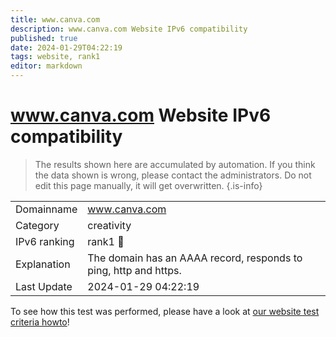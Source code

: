 ```yaml
---
title: www.canva.com
description: www.canva.com Website IPv6 compatibility
published: true
date: 2024-01-29T04:22:19
tags: website, rank1
editor: markdown
---
```


# www.canva.com Website IPv6 compatibility

> The results shown here are accumulated by automation. If you think the data shown is wrong, please contact the administrators. 
> Do not edit this page manually, it will get overwritten.
{.is-info}


|   |   |
| - | - |
| Domainname | www.canva.com
| Category | creativity |
| IPv6 ranking | rank1 :1st_place_medal: |
| Explanation | The domain has an AAAA record, responds to ping, http and https. |
| Last Update | 2024-01-29 04:22:19 |

To see how this test was performed, please have a look at [our website test criteria howto](/howto/testcriteria/website)!

